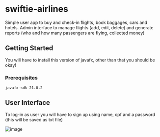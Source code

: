 # swiftie-airlines
Simple user app to buy and check-in flights, book baggages, cars and hotels.
Admin interface to manage flights (add, edit, delete) and generate reports (who and how many passengers are flying, collected money)
## Getting Started

You will have to install this version of javafx, other than that you should be okay!

### Prerequisites
```
javafx-sdk-21.0.2
```

## User Interface
To log-in as user you will have to sign up using name, cpf and a password (this will be saved as txt file)


![image](https://github.com/diegodiasfernandes/swiftie-airlines/assets/116195231/e01760ef-363f-46a6-9346-660d5684cbb7)
